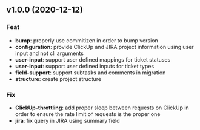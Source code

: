 ## v1.0.0 (2020-12-12)

### Feat

- **bump**: properly use commitizen in order to bump version
- **configuration**: provide ClickUp and JIRA project information using user input and not cli arguments
- **user-input**: support user defined mappings for ticket statuses
- **user-input**: support user defined inputs for ticket types
- **field-support**: support subtasks and comments in migration
- **structure**: create project structure

### Fix

- **ClickUp-throttling**: add proper sleep between requests on ClickUp in order to ensure the rate limit of requests is the proper one
- **jira**: fix query in JIRA using summary field
